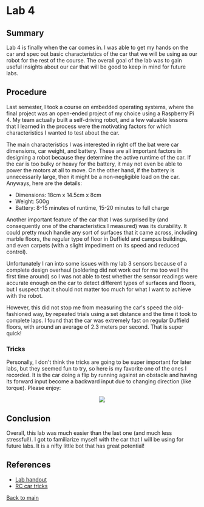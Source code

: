# Lab 4

## Summary

Lab 4 is finally when the car comes in. I was able to get my hands on the car and spec out basic characteristics of the car that we will be using as our robot for the rest of the course. The overall goal of the lab was to gain useful insights about our car that will be good to keep in mind for future labs.

## Procedure

Last semester, I took a course on embedded operating systems, where the final project was an open-ended project of my choice using a Raspberry Pi 4. My team actually built a self-driving robot, and a few valuable lessons that I learned in the process were the motivating factors for which characteristics I wanted to test about the car.

The main characteristics I was interested in right off the bat were car dimensions, car weight, and battery. These are all important factors in designing a robot because they determine the active runtime of the car. If the car is too bulky or heavy for the battery, it may not even be able to power the motors at all to move. On the other hand, if the battery is unnecessarily large, then it might be a non-negligible load on the car. Anyways, here are the details:

- Dimensions: 18cm x 14.5cm x 8cm
- Weight: 500g
- Battery: 8-15 minutes of runtime, 15-20 minutes to full charge

Another important feature of the car that I was surprised by (and consequently one of the characteristics I measured) was its durability. It could pretty much handle any sort of surfaces that it came across, including marble floors, the regular type of floor in Duffield and campus buildings, and even carpets (with a slight impediment on its speed and reduced control).

Unfortunately I ran into some issues with my lab 3 sensors because of a complete design overhaul (soldering did not work out for me too well the first time around) so I was not able to test whether the sensor readings were accurate enough on the car to detect different types of surfaces and floors, but I suspect that it should not matter too much for what I want to achieve with the robot.

However, this did not stop me from measuring the car's speed the old-fashioned way, by repeated trials using a set distance and the time it took to complete laps. I found that the car was extremely fast on regular Duffield floors, with around an average of 2.3 meters per second. That is super quick!

### Tricks

Personally, I don't think the tricks are going to be super important for later labs, but they seemed fun to try, so here is my favorite one of the ones I recorded. It is the car doing a flip by running against an obstacle and having its forward input become a backward input due to changing direction (like torque). Please enjoy:

<p align="center">
  <img src="images/car_flip.gif" />
</p>

## Conclusion

Overall, this lab was much easier than the last one (and much less stressful!). I got to familiarize myself with the car that I will be using for future labs. It is a nifty little bot that has great potential!

## References

- [Lab handout](https://cei-lab.github.io/ECE4960-2022/Lab4.html)
- [RC car tricks](https://racenrcs.com/how-to-do-tricks-with-rc-cars-an-interactive-guide/)

[Back to main](../index.md)
